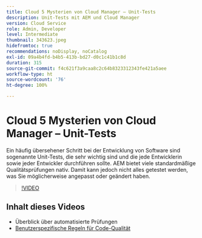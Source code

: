 ```yaml
---
title: Cloud 5 Mysterien von Cloud Manager – Unit-Tests
description: Unit-Tests mit AEM und Cloud Manager
version: Cloud Service
role: Admin, Developer
level: Intermediate
thumbnail: 343623.jpeg
hidefromtoc: true
recommendations: noDisplay, noCatalog
exl-id: 09a4b4fd-b4b5-413b-bd27-d0c1c41b1c8d
duration: 315
source-git-commit: f4c621f3a9caa8c2c64b8323312343fe421a5aee
workflow-type: ht
source-wordcount: '76'
ht-degree: 100%

---
```


# Cloud 5 Mysterien von Cloud Manager – Unit-Tests

Ein häufig übersehener Schritt bei der Entwicklung von Software sind sogenannte Unit-Tests, die sehr wichtig sind und die jede Entwicklerin sowie jeder Entwickler durchführen sollte. AEM bietet viele standardmäßige Qualitätsprüfungen nativ. Damit kann jedoch nicht alles getestet werden, was Sie möglicherweise angepasst oder geändert haben.

>[!VIDEO](https://video.tv.adobe.com/v/343623?quality=12&learn=on)

## Inhalt dieses Videos

+ Überblick über automatisierte Prüfungen
+ [Benutzerspezifische Regeln für Code-Qualität](https://experienceleague.adobe.com/docs/experience-manager-cloud-service/content/implementing/using-cloud-manager/test-results/custom-code-quality-rules.html?lang=de)
